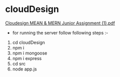 # cloudDesign

[Cloudesign MEAN & MERN Junior Assignment (1).pdf](https://github.com/rohit389negi/cloudDesign/files/8167213/Cloudesign.MEAN.MERN.Junior.Assignment.1.pdf)


- for running the server follow following steps :-

1. cd cloudDesign
2. npm i
3. npm i mongoose
4. npm i express
5. cd src
6. node app.js
